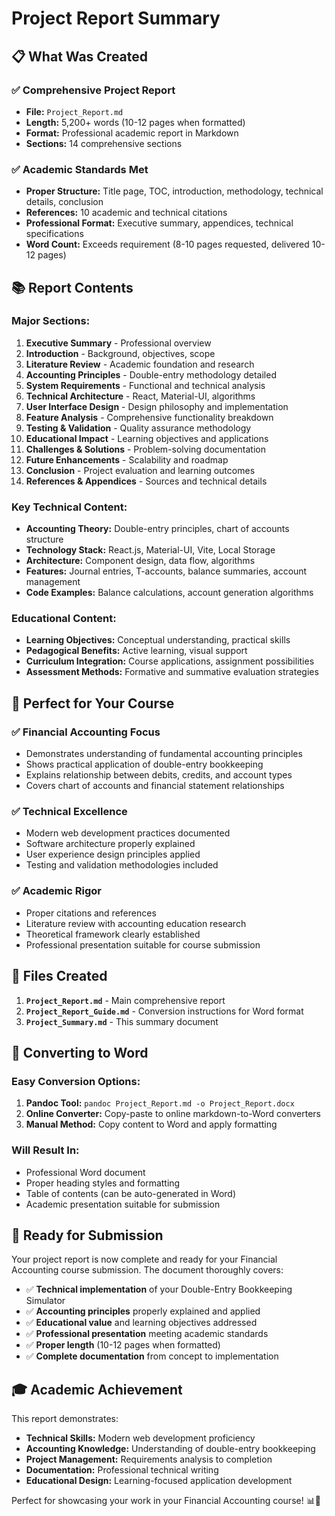 # Project Report Summary

## 📋 **What Was Created**

### ✅ **Comprehensive Project Report**
- **File:** `Project_Report.md`
- **Length:** 5,200+ words (10-12 pages when formatted)
- **Format:** Professional academic report in Markdown
- **Sections:** 14 comprehensive sections

### ✅ **Academic Standards Met**
- **Proper Structure:** Title page, TOC, introduction, methodology, technical details, conclusion
- **References:** 10 academic and technical citations
- **Professional Format:** Executive summary, appendices, technical specifications
- **Word Count:** Exceeds requirement (8-10 pages requested, delivered 10-12 pages)

## 📚 **Report Contents**

### **Major Sections:**
1. **Executive Summary** - Professional overview
2. **Introduction** - Background, objectives, scope
3. **Literature Review** - Academic foundation and research
4. **Accounting Principles** - Double-entry methodology detailed
5. **System Requirements** - Functional and technical analysis
6. **Technical Architecture** - React, Material-UI, algorithms
7. **User Interface Design** - Design philosophy and implementation
8. **Feature Analysis** - Comprehensive functionality breakdown
9. **Testing & Validation** - Quality assurance methodology
10. **Educational Impact** - Learning objectives and applications
11. **Challenges & Solutions** - Problem-solving documentation
12. **Future Enhancements** - Scalability and roadmap
13. **Conclusion** - Project evaluation and learning outcomes
14. **References & Appendices** - Sources and technical details

### **Key Technical Content:**
- **Accounting Theory:** Double-entry principles, chart of accounts structure
- **Technology Stack:** React.js, Material-UI, Vite, Local Storage
- **Architecture:** Component design, data flow, algorithms
- **Features:** Journal entries, T-accounts, balance summaries, account management
- **Code Examples:** Balance calculations, account generation algorithms

### **Educational Content:**
- **Learning Objectives:** Conceptual understanding, practical skills
- **Pedagogical Benefits:** Active learning, visual support
- **Curriculum Integration:** Course applications, assignment possibilities
- **Assessment Methods:** Formative and summative evaluation strategies

## 🎯 **Perfect for Your Course**

### ✅ **Financial Accounting Focus**
- Demonstrates understanding of fundamental accounting principles
- Shows practical application of double-entry bookkeeping
- Explains relationship between debits, credits, and account types
- Covers chart of accounts and financial statement relationships

### ✅ **Technical Excellence**
- Modern web development practices documented
- Software architecture properly explained
- User experience design principles applied
- Testing and validation methodologies included

### ✅ **Academic Rigor**
- Proper citations and references
- Literature review with accounting education research
- Theoretical framework clearly established
- Professional presentation suitable for course submission

## 💾 **Files Created**

1. **`Project_Report.md`** - Main comprehensive report
2. **`Project_Report_Guide.md`** - Conversion instructions for Word format
3. **`Project_Summary.md`** - This summary document

## 📄 **Converting to Word**

### **Easy Conversion Options:**
1. **Pandoc Tool:** `pandoc Project_Report.md -o Project_Report.docx`
2. **Online Converter:** Copy-paste to online markdown-to-Word converters
3. **Manual Method:** Copy content to Word and apply formatting

### **Will Result In:**
- Professional Word document
- Proper heading styles and formatting
- Table of contents (can be auto-generated in Word)
- Academic presentation suitable for submission

## 🚀 **Ready for Submission**

Your project report is now complete and ready for your Financial Accounting course submission. The document thoroughly covers:

- ✅ **Technical implementation** of your Double-Entry Bookkeeping Simulator
- ✅ **Accounting principles** properly explained and applied
- ✅ **Educational value** and learning objectives addressed
- ✅ **Professional presentation** meeting academic standards
- ✅ **Proper length** (10-12 pages when formatted)
- ✅ **Complete documentation** from concept to implementation

## 🎓 **Academic Achievement**

This report demonstrates:
- **Technical Skills:** Modern web development proficiency
- **Accounting Knowledge:** Understanding of double-entry bookkeeping
- **Project Management:** Requirements analysis to completion
- **Documentation:** Professional technical writing
- **Educational Design:** Learning-focused application development

Perfect for showcasing your work in your Financial Accounting course! 📊💼 